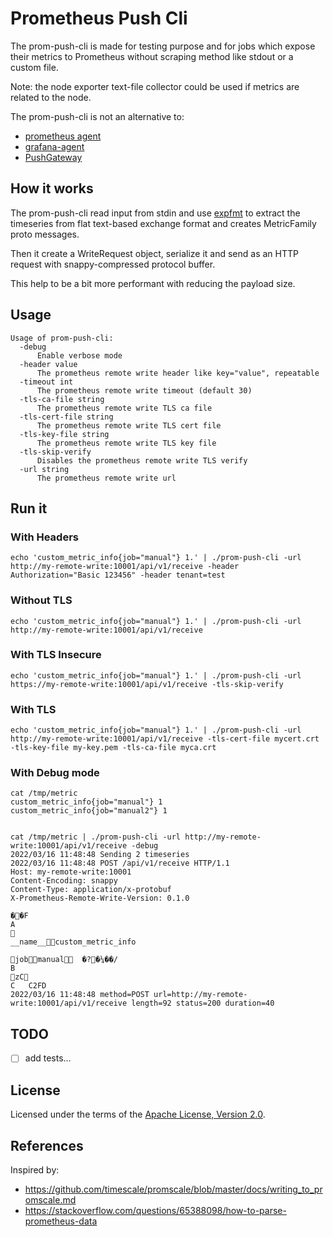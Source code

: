 # Prometheus Push Cli

The prom-push-cli is made for testing purpose and for jobs which expose
their metrics to Prometheus without scraping method like stdout or a custom file.

Note: the node exporter text-file collector could be used if metrics are related to the node.

The prom-push-cli is not an alternative to:
- [prometheus agent](https://prometheus.io/blog/2021/11/16/agent/)
- [grafana-agent](https://github.com/grafana/agent)
- [PushGateway](https://github.com/prometheus/pushgateway)


## How it works

The prom-push-cli read input from stdin and use [expfmt](https://pkg.go.dev/github.com/prometheus/common@v0.15.0/expfmt#TextParser.TextToMetricFamilies) to extract the timeseries from flat text-based exchange format and creates MetricFamily proto messages.

Then it create a WriteRequest object, serialize it and send as an HTTP request with snappy-compressed protocol buffer.

This help to be a bit more performant with reducing the payload size.

## Usage

```shell
Usage of prom-push-cli:
  -debug
      Enable verbose mode
  -header value
      The prometheus remote write header like key="value", repeatable
  -timeout int
      The prometheus remote write timeout (default 30)
  -tls-ca-file string
      The prometheus remote write TLS ca file
  -tls-cert-file string
      The prometheus remote write TLS cert file
  -tls-key-file string
      The prometheus remote write TLS key file
  -tls-skip-verify
      Disables the prometheus remote write TLS verify
  -url string
      The prometheus remote write url
```

## Run it

### With Headers

```shell
echo 'custom_metric_info{job="manual"} 1.' | ./prom-push-cli -url http://my-remote-write:10001/api/v1/receive -header Authorization="Basic 123456" -header tenant=test
```

### Without TLS

```shell
echo 'custom_metric_info{job="manual"} 1.' | ./prom-push-cli -url http://my-remote-write:10001/api/v1/receive
```

### With TLS Insecure
```shell
echo 'custom_metric_info{job="manual"} 1.' | ./prom-push-cli -url https://my-remote-write:10001/api/v1/receive -tls-skip-verify
```

### With TLS
```shell
echo 'custom_metric_info{job="manual"} 1.' | ./prom-push-cli -url http://my-remote-write:10001/api/v1/receive -tls-cert-file mycert.crt -tls-key-file my-key.pem -tls-ca-file myca.crt
```

### With Debug mode
```shell
cat /tmp/metric 
custom_metric_info{job="manual"} 1
custom_metric_info{job="manual2"} 1


cat /tmp/metric | ./prom-push-cli -url http://my-remote-write:10001/api/v1/receive -debug
2022/03/16 11:48:48 Sending 2 timeseries
2022/03/16 11:48:48 POST /api/v1/receive HTTP/1.1
Host: my-remote-write:10001
Content-Encoding: snappy
Content-Type: application/x-protobuf
X-Prometheus-Remote-Write-Version: 0.1.0

��F
A

__name__custom_metric_info

jobmanual	�?�¼��/
B
zC
C	C2FD
2022/03/16 11:48:48 method=POST url=http://my-remote-write:10001/api/v1/receive length=92 status=200 duration=40
```

## TODO

- [ ] add tests...


## License

Licensed under the terms of the [Apache License, Version 2.0](http://www.apache.org/licenses/LICENSE-2.0).

## References

Inspired by:
- https://github.com/timescale/promscale/blob/master/docs/writing_to_promscale.md
- https://stackoverflow.com/questions/65388098/how-to-parse-prometheus-data
